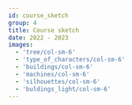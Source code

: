 ```yaml
---
id: course_sketch
group: 4
title: Course sketch
date: 2022 - 2023
images:
  - 'tree/col-sm-6'
  - 'type_of_characters/col-sm-6'
  - 'buildings/col-sm-6'
  - 'machines/col-sm-6'
  - 'silhouettes/col-sm-6'
  - 'buldings_light/col-sm-6'
---
```

